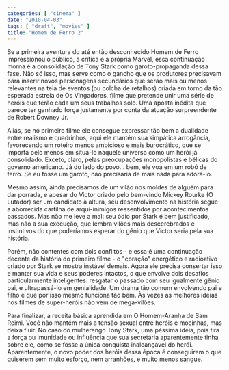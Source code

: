 ```yaml
---
categories: [ "cinema" ]
date: "2010-04-03"
tags: [ "draft", "movies" ]
title: "Homem de Ferro 2"
---
```

Se a primeira aventura do até então desconhecido Homem de
Ferro impressionou o público, a crítica e a própria Marvel,
essa continuação morna é a consolidação de Tony Stark como
garoto-propaganda dessa fase. Não só isso, mas serve como o gancho que
os produtores precisavam para inserir novos personagens secundários que
serão mais ou menos relevantes na teia de eventos (ou colcha de retalhos)
criada em torno da tão esperada estreia de Os Vingadores, filme que
pretende unir uma série de heróis que terão cada um seus trabalhos
solo. Uma aposta inédita que parece ter ganhado força justamente por
conta da atuação surpreendente de Robert Downey Jr.

Aliás, se no primeiro filme ele consegue expressar tão bem a dualidade
entre realismo e quadrinhos, aqui ele mantém sua simpática arrogância,
favorecendo um roteiro menos ambicioso e mais burocrático, que se
importa pelo menos em situá-lo naquele universo como um herói já
consolidado. Exceto, claro, pelas preocupações monopolistas e bélicas
do governo americano. Já do lado do povo... bem, ele voa em um robô
de ferro. Se eu fosse um garoto, não precisaria de mais nada para
adorá-lo.

Mesmo assim, ainda precisamos de um vilão nos moldes de alguém
para dar porrada, e apesar do Victor criado pelo bem-vindo Mickey
Rourke (O Lutador) ser um candidato à altura, seu desenvolvimento na
história segue a aborrecida cartilha de arqui-inimigos ressentidos por
acontecimentos passados. Mas não me leve a mal: seu ódio por Stark
é bem justificado, mas não a sua execução, que lembra vilões mais
descerebrados e instintivos do que poderíamos esperar do gênio que
Victor seria pela sua história.

Porém, não contentes com dois conflitos - e essa é uma continuação
decente da história do primeiro filme - o "coração" energético
e radioativo criado por Stark se mostra instável demais. Agora ele
precisa consertar isso e manter sua vida e seus poderes intactos, o que
envolve dois desafios particularmente inteligentes: resgatar o passado
com seu igualmente gênio pai, e ultrapassá-lo em genialidade. Um drama
tão comum envolvendo pai e filho e que por isso mesmo funciona tão
bem. Às vezes as melhores ideias nos filmes de super-heróis não vem
de mega-vilões.

Para finalizar, a receita básica aprendida em O Homem-Aranha de Sam
Reimi. Você não mantém mais a tensão sexual entre heróis e mocinhas,
mas deixa fluir. No caso do mulherengo Tony Stark, uma péssima ideia,
pois tira a força ou imunidade ou influência que sua secretária
aparentemente tinha sobre ele, como se fosse a única conquista
inalcançável do herói. Aparentemente, o novo poder dos heróis dessa
época é conseguirem o que quiserem sem muito esforço, nem arranhões,
e muito menos sangue.
